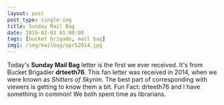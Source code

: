 ```yaml
---
layout: post
post_type: single-img
title: Sunday Mail Bag
date: 2019-02-03 01:00:00
tags: [bucket brigade, mail bag]
img1: /img/mailbag/apr52014.jpg
---
```

Today's **Sunday Mail Bag** letter is the first we ever received. It's from Bucket Brigadier **drteeth76**. This fan letter was received in 2014, when we were known as *Shitters of Skyrim.* The best part of corresponding with viewers is getting to know them a bit. Fun Fact: drteeth76 and I have something in common! We both spent time as librarians.
